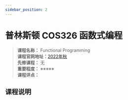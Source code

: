 ```yaml
---
sidebar_position: 2
---
```


# 普林斯顿 COS326 函数式编程



>**课程名称：** Functional Programming    
**课程官网地址：**[2022年秋](https://www.cs.princeton.edu/courses/archive/fall22/cos326/info.php)  
**先修课程：** 无  
**重要程度：** ※※※※※  
**课程评点：** 

## 课程说明



